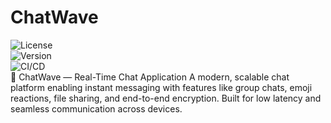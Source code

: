 # ChatWave
![License](https://img.shields.io/badge/License-MIT-blue)  
![Version](https://img.shields.io/badge/Version-1.0.0-green)  
![CI/CD](https://github.com/yourusername/[repo-name]/actions/workflows/main.yml/badge.svg)  
🚀 ChatWave — Real-Time Chat Application A modern, scalable chat platform enabling instant messaging with features like group chats, emoji reactions, file sharing, and end-to-end encryption. Built for low latency and seamless communication across devices.
